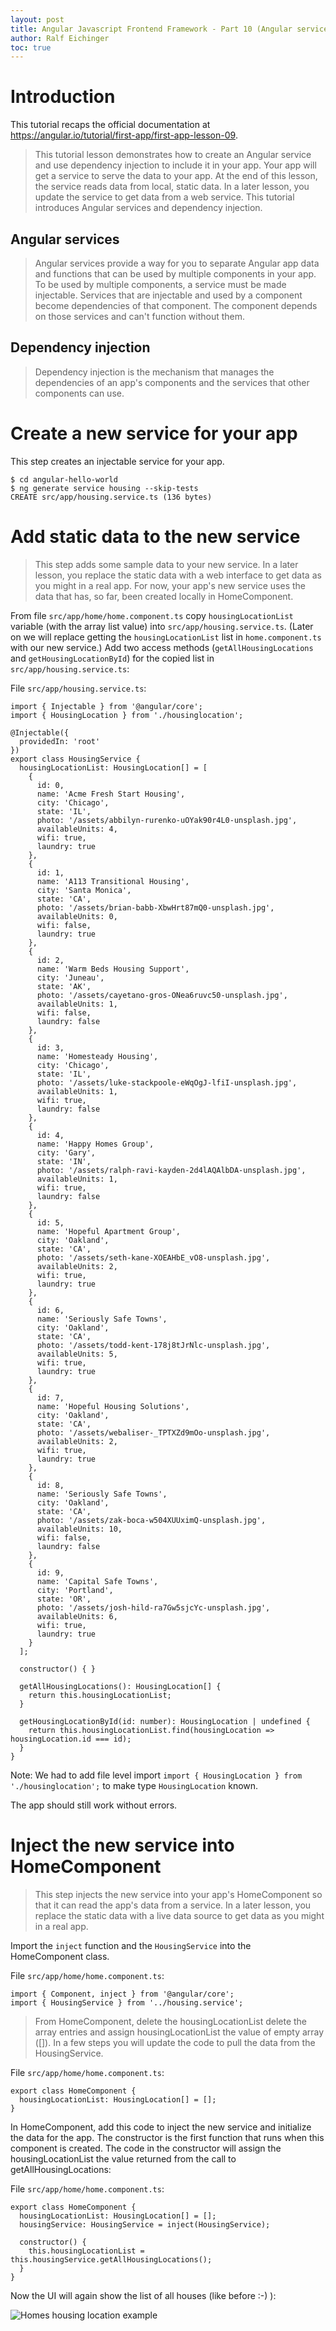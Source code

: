 ```yaml
---
layout: post
title: Angular Javascript Frontend Framework - Part 10 (Angular services)
author: Ralf Eichinger
toc: true
---
```



# Introduction

This tutorial recaps the official documentation at <https://angular.io/tutorial/first-app/first-app-lesson-09>.

> This tutorial lesson demonstrates how to create an Angular service and use dependency injection to include it in your app.
> Your app will get a service to serve the data to your app.
> At the end of this lesson, the service reads data from local, static data.
> In a later lesson, you update the service to get data from a web service.
> This tutorial introduces Angular services and dependency injection.

## Angular services

> Angular services provide a way for you to separate Angular app data and functions that can be used by multiple components in your app.
> To be used by multiple components, a service must be made injectable. Services that are injectable and used by a component become dependencies of that component.
> The component depends on those services and can't function without them.

## Dependency injection

> Dependency injection is the mechanism that manages the dependencies of an app's components and the services that other components can use.

# Create a new service for your app

This step creates an injectable service for your app.

```
$ cd angular-hello-world
$ ng generate service housing --skip-tests
CREATE src/app/housing.service.ts (136 bytes)
```

# Add static data to the new service

> This step adds some sample data to your new service. In a later lesson, you replace the static data with a web interface to get data as you might in a real app.
> For now, your app's new service uses the data that has, so far, been created locally in HomeComponent.

From file `src/app/home/home.component.ts` copy `housingLocationList` variable (with the array list value) into `src/app/housing.service.ts`.
(Later on we will replace getting the `housingLocationList` list in `home.component.ts` with our new service.)
Add two access methods (`getAllHousingLocations` and `getHousingLocationById`) for the copied list in `src/app/housing.service.ts`:

File `src/app/housing.service.ts`:

```
import { Injectable } from '@angular/core';
import { HousingLocation } from './housinglocation';

@Injectable({
  providedIn: 'root'
})
export class HousingService {
  housingLocationList: HousingLocation[] = [
    {
      id: 0,
      name: 'Acme Fresh Start Housing',
      city: 'Chicago',
      state: 'IL',
      photo: '/assets/abbilyn-rurenko-uOYak90r4L0-unsplash.jpg',
      availableUnits: 4,
      wifi: true,
      laundry: true
    },
    {
      id: 1,
      name: 'A113 Transitional Housing',
      city: 'Santa Monica',
      state: 'CA',
      photo: '/assets/brian-babb-XbwHrt87mQ0-unsplash.jpg',
      availableUnits: 0,
      wifi: false,
      laundry: true
    },
    {
      id: 2,
      name: 'Warm Beds Housing Support',
      city: 'Juneau',
      state: 'AK',
      photo: '/assets/cayetano-gros-ONea6ruvc50-unsplash.jpg',
      availableUnits: 1,
      wifi: false,
      laundry: false
    },
    {
      id: 3,
      name: 'Homesteady Housing',
      city: 'Chicago',
      state: 'IL',
      photo: '/assets/luke-stackpoole-eWqOgJ-lfiI-unsplash.jpg',
      availableUnits: 1,
      wifi: true,
      laundry: false
    },
    {
      id: 4,
      name: 'Happy Homes Group',
      city: 'Gary',
      state: 'IN',
      photo: '/assets/ralph-ravi-kayden-2d4lAQAlbDA-unsplash.jpg',
      availableUnits: 1,
      wifi: true,
      laundry: false
    },
    {
      id: 5,
      name: 'Hopeful Apartment Group',
      city: 'Oakland',
      state: 'CA',
      photo: '/assets/seth-kane-XOEAHbE_vO8-unsplash.jpg',
      availableUnits: 2,
      wifi: true,
      laundry: true
    },
    {
      id: 6,
      name: 'Seriously Safe Towns',
      city: 'Oakland',
      state: 'CA',
      photo: '/assets/todd-kent-178j8tJrNlc-unsplash.jpg',
      availableUnits: 5,
      wifi: true,
      laundry: true
    },
    {
      id: 7,
      name: 'Hopeful Housing Solutions',
      city: 'Oakland',
      state: 'CA',
      photo: '/assets/webaliser-_TPTXZd9mOo-unsplash.jpg',
      availableUnits: 2,
      wifi: true,
      laundry: true
    },
    {
      id: 8,
      name: 'Seriously Safe Towns',
      city: 'Oakland',
      state: 'CA',
      photo: '/assets/zak-boca-w504XUUximQ-unsplash.jpg',
      availableUnits: 10,
      wifi: false,
      laundry: false
    },
    {
      id: 9,
      name: 'Capital Safe Towns',
      city: 'Portland',
      state: 'OR',
      photo: '/assets/josh-hild-ra7Gw5sjcYc-unsplash.jpg',
      availableUnits: 6,
      wifi: true,
      laundry: true
    }
  ];

  constructor() { }

  getAllHousingLocations(): HousingLocation[] {
    return this.housingLocationList;
  }

  getHousingLocationById(id: number): HousingLocation | undefined {
    return this.housingLocationList.find(housingLocation => housingLocation.id === id);
  }
}
```

Note: We had to add file level import `import { HousingLocation } from './housinglocation';` to make type `HousingLocation` known.

The app should still work without errors.

# Inject the new service into HomeComponent

> This step injects the new service into your app's HomeComponent so that it can read the app's data from a service.
> In a later lesson, you replace the static data with a live data source to get data as you might in a real app.

Import the `inject` function and the `HousingService` into the HomeComponent class.

File `src/app/home/home.component.ts`:

```
import { Component, inject } from '@angular/core';
import { HousingService } from '../housing.service';
```

> From HomeComponent, delete the housingLocationList delete the array entries and assign housingLocationList the value of empty array ([]).
> In a few steps you will update the code to pull the data from the HousingService.

File `src/app/home/home.component.ts`:

```
export class HomeComponent {
  housingLocationList: HousingLocation[] = [];
}
```

In HomeComponent, add this code to inject the new service and initialize the data for the app.
The constructor is the first function that runs when this component is created.
The code in the constructor will assign the housingLocationList the value returned from the call to getAllHousingLocations:

File `src/app/home/home.component.ts`:

```
export class HomeComponent {
  housingLocationList: HousingLocation[] = [];
  housingService: HousingService = inject(HousingService);

  constructor() {
    this.housingLocationList = this.housingService.getAllHousingLocations();
  }
}
```

Now the UI will again show the list of all houses (like before :-) ):

![Homes housing location example](/assets/topics/development/javascript/angular-homes-05.jpg)
